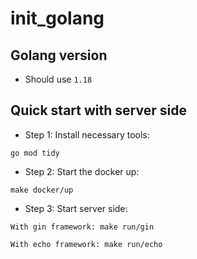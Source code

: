 # init_golang

## Golang version

- Should use `1.18`

## Quick start with server side

- Step 1: Install necessary tools:

```
go mod tidy
```

- Step 2: Start the docker up:

```
make docker/up
```

- Step 3: Start server side:


```
With gin framework: make run/gin

With echo framework: make run/echo
```
